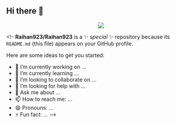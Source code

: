 ## Hi there 👋
<p align="center">
    <img src="https://komarev.com/ghpvc/?username=Raihan923&label=Profile%20views&color=0e75b6&style=flat">
</p>

<!-
**Raihan923/Raihan923** is a ✨ _special_ ✨ repository because its `README.md` (this file) appears on your GitHub profile.

Here are some ideas to get you started:

- 🔭 I’m currently working on ...
- 🌱 I’m currently learning ...
- 👯 I’m looking to collaborate on ...
- 🤔 I’m looking for help with ...
- 💬 Ask me about ...
- 📫 How to reach me: ...
- 😄 Pronouns: ...
- ⚡ Fun fact: ...
-->
